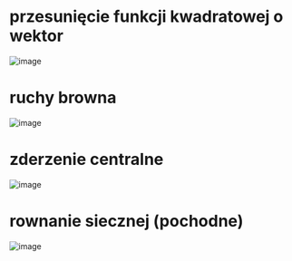 # przesunięcie funkcji kwadratowej o wektor
![image](https://user-images.githubusercontent.com/60442527/192388733-4f8c87f7-3d83-4083-86ce-91d32f1387a8.png)

# ruchy browna
![image](https://user-images.githubusercontent.com/60442527/196241747-ea1f4dd4-8d62-492e-a20a-88fbb8eb0f04.png)

# zderzenie centralne
![image](https://user-images.githubusercontent.com/60442527/209244706-3f45846c-5b9c-448c-8f18-0dd915157f50.png)

# rownanie siecznej (pochodne)
![image](https://github.com/iadyo/math_and_physics/assets/60442527/90a97046-3104-437b-bc49-2c1b0ecceb0c)
